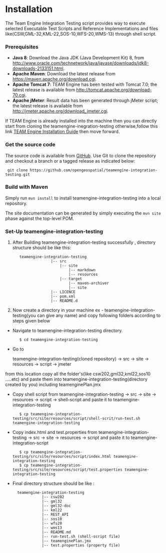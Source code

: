 # Installation

The Team Engine Integration Testing script provides way to execute selected Executable Test Scripts and Reference Implementations and files like(CSW,GML-32,KML-22,SOS-10,WFS-20,WMS-13) through shell script.

### Prerequisites

- **Java 8**: Download the Java JDK (Java Development Kit) 8, from <http://www.oracle.com/technetwork/java/javase/downloads/jdk8-downloads-2133151.html>.
- **Apache Maven**: Download the latest release from <https://maven.apache.org/download.cgi>.
- **Apache Tomcat 7**: TEAM Engine has been tested with Tomcat 7.0; the latest release is available 
from <http://tomcat.apache.org/download-70.cgi>.
- **Apache jMeter**: Result data has been generated through jMeter script; the latest release is available 
from <http://jmeter.apache.org/download_jmeter.cgi>.

If TEAM Engine is already installed into the machine then you can directly start from cloning the teamengine-inegration-testing otherwise,follow this link [TEAM Engine Installation Guide](https://github.com/opengeospatial/teamengine/blob/master/doc/en/index.rst) then move forward.

### Get the source code 

The source code is available from [GitHub](https://github.com/opengeospatial/teamengine-integration-testing). 
Use Git to clone the repository and checkout a branch or a tagged release as indicated below:

     git clone https://github.com/opengeospatial/teamengine-integration-testing.git
    
### Build with Maven

Simply run `mvn install` to install teamengine-integration-testing into a local repository.

The site documentation can be generated by simply executing the `mvn site` phase 
against the top-level POM.

### Set-Up teamengine-integration-testing

1. After Building teamengine-integration-testing successfully , directory structure should be like this:  
   
          teamengine-integration-testing
        				|-- src
        					|-- site
        						|-- markdown
        						|-- resources
        					|-- target
        						|-- maven-archiver
        						|-- site
        				|-- LICENCE
        				|-- pom.xml
        				|-- README.d
                    
      	        
2. Now create a directory in your machine ex - teamengine-integration-testing(you can give any name) and copy following folders according to steps given below 

 - Navigate to  teamengine-integration-testing directory.
         
          $ cd teamengine-integration-testing 
  
 - Go to
   
    teamengine-integration-testing(cloned repository) -> src -> site -> resources -> script -> jmeter 
    
  from this location copy all the folder's(like csw202,gml32,kml22,sos10 .....etc) and paste them into teamengine-integration-testing(directory created by you)
 including teamenginePlan.jmx
 
 - Copy shell script from teamengine-integration-testing -> src -> site -> resources -> script -> shell-script and paste it to teamengine-integration-testing
 
          $ cp teamengine-integration-testing/src/site/resources/script/shell-scrit/run-test.sh teamengine-integration-testing
 
 - Copy index.html and test.properties from teamengine-integration-testing -> src -> site -> resources -> script and paste it to teamengine-integration-script
 
          $ cp teamengine-integration-testing/src/site/resources/script/index.html teamengine-integration-testing
          $ cp teamengine-integration-testing/src/site/resources/script/test.properties teamengine-integration-testing
       
 - Final directory structure should be like :

         teamengine-integration-testing
                    |-- csw202
                    |-- gml32
                    |-- gml32-doc
                    |-- kml22
                    |-- REST_API
                    |-- sos10
                    |-- wfs20
                    |-- wms13
                    |-- README.md
                    |-- run-test.sh (shell-script file)
                    |-- teamenginePlan.jmx
                    |-- test.properties (property file)
 
 